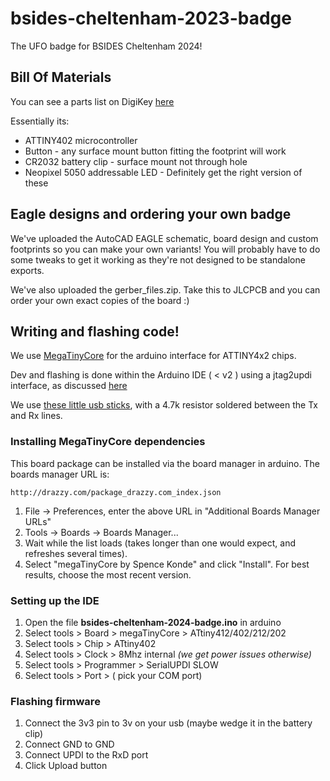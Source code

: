 # bsides-cheltenham-2023-badge
The UFO badge for BSIDES Cheltenham 2024!


## Bill Of Materials

You can see a parts list on DigiKey [here](https://www.digikey.co.uk/en/mylists/list/Z9CH9C1GM3)

Essentially its:

* ATTINY402 microcontroller 
* Button - any surface mount button fitting the footprint will work
* CR2032 battery clip - surface mount not through hole
* Neopixel 5050 addressable LED - Definitely get the right version of these

## Eagle designs and ordering your own badge

We've uploaded the AutoCAD EAGLE schematic, board design and custom footprints so you can make your own variants!  You will probably have to do some tweaks to get it working as they're not designed to be standalone exports.

We've also uploaded the gerber_files.zip.  Take this to JLCPCB and you can order your own exact copies of the board :)

## Writing and flashing code!

We use [MegaTinyCore](https://github.com/SpenceKonde/megaTinyCore) for the arduino interface for ATTINY4x2 chips.

Dev and flashing is done within the Arduino IDE ( < v2 ) using a jtag2updi interface, as discussed [here](https://github.com/SpenceKonde/AVR-Guidance/blob/master/UPDI/jtag2updi.md)

We use [these little usb sticks](https://amzn.eu/d/c0lx0wG), with a 4.7k resistor soldered between the Tx and Rx lines.  

### Installing MegaTinyCore dependencies

This board package can be installed via the board manager in arduino. The boards manager URL is:

`http://drazzy.com/package_drazzy.com_index.json`

1. File -> Preferences, enter the above URL in "Additional Boards Manager URLs"
2. Tools -> Boards -> Boards Manager...
3. Wait while the list loads (takes longer than one would expect, and refreshes several times).
4. Select "megaTinyCore by Spence Konde" and click "Install". For best results, choose the most recent version.

### Setting up the IDE

1. Open the file **bsides-cheltenham-2024-badge.ino** in arduino
2. Select tools > Board > megaTinyCore > ATtiny412/402/212/202
3. Select tools > Chip > ATtiny402
4. Select tools > Clock > 8Mhz internal *(we get power issues otherwise)*
5. Select tools > Programmer > SerialUPDI SLOW
6. Select tools > Port > ( pick your COM port)

### Flashing firmware
1. Connect the 3v3 pin to 3v on your usb (maybe wedge it in the battery clip)
2. Connect GND to GND
3. Connect UPDI to the RxD port
4. Click Upload button
